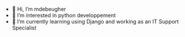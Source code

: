 - 👋 Hi, I’m mdebeugher
- 👀 I’m interested in python developpement
- 🌱 I’m currently learning using Django and working as an IT Support Specialist

<!---
mdebeugher/mdebeugher is a ✨ special ✨ repository because its `README.md` (this file) appears on your GitHub profile.
You can click the Preview link to take a look at your changes.
--->
